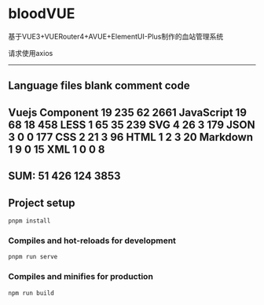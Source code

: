 # bloodVUE

基于VUE3+VUERouter4+AVUE+ElementUI-Plus制作的血站管理系统

请求使用axios

 -------------------------------------------------------------------------------
 Language                     files          blank        comment           code
 -------------------------------------------------------------------------------
 Vuejs Component                 19            235             62           2661
 JavaScript                      19             68             18            458
 LESS                             1             65             35            239
 SVG                              4             26              3            179
 JSON                             3              0              0            177
 CSS                              2             21              3             96
 HTML                             1              2              3             20
 Markdown                         1              9              0             15
 XML                              1              0              0              8
 -------------------------------------------------------------------------------
 SUM:                            51            426            124           3853
 -------------------------------------------------------------------------------
## Project setup

```
pnpm install
```

### Compiles and hot-reloads for development

```
pnpm run serve
```

### Compiles and minifies for production

```
npm run build
```
